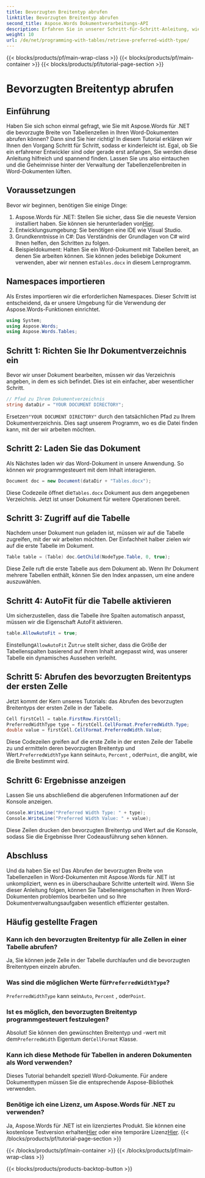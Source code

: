 ```yaml
---
title: Bevorzugten Breitentyp abrufen
linktitle: Bevorzugten Breitentyp abrufen
second_title: Aspose.Words Dokumentverarbeitungs-API
description: Erfahren Sie in unserer Schritt-für-Schritt-Anleitung, wie Sie mit Aspose.Words für .NET die bevorzugte Breite von Tabellenzellen in Word-Dokumenten abrufen.
weight: 10
url: /de/net/programming-with-tables/retrieve-preferred-width-type/
---
```


{{< blocks/products/pf/main-wrap-class >}}
{{< blocks/products/pf/main-container >}}
{{< blocks/products/pf/tutorial-page-section >}}

# Bevorzugten Breitentyp abrufen

## Einführung

Haben Sie sich schon einmal gefragt, wie Sie mit Aspose.Words für .NET die bevorzugte Breite von Tabellenzellen in Ihren Word-Dokumenten abrufen können? Dann sind Sie hier richtig! In diesem Tutorial erklären wir Ihnen den Vorgang Schritt für Schritt, sodass er kinderleicht ist. Egal, ob Sie ein erfahrener Entwickler sind oder gerade erst anfangen, Sie werden diese Anleitung hilfreich und spannend finden. Lassen Sie uns also eintauchen und die Geheimnisse hinter der Verwaltung der Tabellenzellenbreiten in Word-Dokumenten lüften.

## Voraussetzungen

Bevor wir beginnen, benötigen Sie einige Dinge:

1.  Aspose.Words für .NET: Stellen Sie sicher, dass Sie die neueste Version installiert haben. Sie können sie herunterladen von[Hier](https://releases.aspose.com/words/net/).
2. Entwicklungsumgebung: Sie benötigen eine IDE wie Visual Studio.
3. Grundkenntnisse in C#: Das Verständnis der Grundlagen von C# wird Ihnen helfen, den Schritten zu folgen.
4.  Beispieldokument: Halten Sie ein Word-Dokument mit Tabellen bereit, an denen Sie arbeiten können. Sie können jedes beliebige Dokument verwenden, aber wir nennen es`Tables.docx` in diesem Lernprogramm.

## Namespaces importieren

Als Erstes importieren wir die erforderlichen Namespaces. Dieser Schritt ist entscheidend, da er unsere Umgebung für die Verwendung der Aspose.Words-Funktionen einrichtet.

```csharp
using System;
using Aspose.Words;
using Aspose.Words.Tables;
```

## Schritt 1: Richten Sie Ihr Dokumentverzeichnis ein

Bevor wir unser Dokument bearbeiten, müssen wir das Verzeichnis angeben, in dem es sich befindet. Dies ist ein einfacher, aber wesentlicher Schritt.

```csharp
// Pfad zu Ihrem Dokumentverzeichnis
string dataDir = "YOUR DOCUMENT DIRECTORY";
```

 Ersetzen`"YOUR DOCUMENT DIRECTORY"` durch den tatsächlichen Pfad zu Ihrem Dokumentverzeichnis. Dies sagt unserem Programm, wo es die Datei finden kann, mit der wir arbeiten möchten.

## Schritt 2: Laden Sie das Dokument

Als Nächstes laden wir das Word-Dokument in unsere Anwendung. So können wir programmgesteuert mit dem Inhalt interagieren.

```csharp
Document doc = new Document(dataDir + "Tables.docx");
```

 Diese Codezeile öffnet die`Tables.docx` Dokument aus dem angegebenen Verzeichnis. Jetzt ist unser Dokument für weitere Operationen bereit.

## Schritt 3: Zugriff auf die Tabelle

Nachdem unser Dokument nun geladen ist, müssen wir auf die Tabelle zugreifen, mit der wir arbeiten möchten. Der Einfachheit halber zielen wir auf die erste Tabelle im Dokument.

```csharp
Table table = (Table) doc.GetChild(NodeType.Table, 0, true);
```

Diese Zeile ruft die erste Tabelle aus dem Dokument ab. Wenn Ihr Dokument mehrere Tabellen enthält, können Sie den Index anpassen, um eine andere auszuwählen.

## Schritt 4: AutoFit für die Tabelle aktivieren

Um sicherzustellen, dass die Tabelle ihre Spalten automatisch anpasst, müssen wir die Eigenschaft AutoFit aktivieren.

```csharp
table.AllowAutoFit = true;
```

 Einstellung`AllowAutoFit` Zu`true` stellt sicher, dass die Größe der Tabellenspalten basierend auf ihrem Inhalt angepasst wird, was unserer Tabelle ein dynamisches Aussehen verleiht.

## Schritt 5: Abrufen des bevorzugten Breitentyps der ersten Zelle

Jetzt kommt der Kern unseres Tutorials: das Abrufen des bevorzugten Breitentyps der ersten Zelle in der Tabelle.

```csharp
Cell firstCell = table.FirstRow.FirstCell;
PreferredWidthType type = firstCell.CellFormat.PreferredWidth.Type;
double value = firstCell.CellFormat.PreferredWidth.Value;
```

 Diese Codezeilen greifen auf die erste Zelle in der ersten Zeile der Tabelle zu und ermitteln deren bevorzugten Breitentyp und Wert.`PreferredWidthType` kann sein`Auto`, `Percent` , oder`Point`, die angibt, wie die Breite bestimmt wird.

## Schritt 6: Ergebnisse anzeigen

Lassen Sie uns abschließend die abgerufenen Informationen auf der Konsole anzeigen.

```csharp
Console.WriteLine("Preferred Width Type: " + type);
Console.WriteLine("Preferred Width Value: " + value);
```

Diese Zeilen drucken den bevorzugten Breitentyp und Wert auf die Konsole, sodass Sie die Ergebnisse Ihrer Codeausführung sehen können.

## Abschluss

Und da haben Sie es! Das Abrufen der bevorzugten Breite von Tabellenzellen in Word-Dokumenten mit Aspose.Words für .NET ist unkompliziert, wenn es in überschaubare Schritte unterteilt wird. Wenn Sie dieser Anleitung folgen, können Sie Tabelleneigenschaften in Ihren Word-Dokumenten problemlos bearbeiten und so Ihre Dokumentverwaltungsaufgaben wesentlich effizienter gestalten.

## Häufig gestellte Fragen

### Kann ich den bevorzugten Breitentyp für alle Zellen in einer Tabelle abrufen?

Ja, Sie können jede Zelle in der Tabelle durchlaufen und die bevorzugten Breitentypen einzeln abrufen.

###  Was sind die möglichen Werte für`PreferredWidthType`?

`PreferredWidthType` kann sein`Auto`, `Percent` , oder`Point`.

### Ist es möglich, den bevorzugten Breitentyp programmgesteuert festzulegen?

 Absolut! Sie können den gewünschten Breitentyp und -wert mit dem`PreferredWidth` Eigentum der`CellFormat` Klasse.

### Kann ich diese Methode für Tabellen in anderen Dokumenten als Word verwenden?

Dieses Tutorial behandelt speziell Word-Dokumente. Für andere Dokumenttypen müssen Sie die entsprechende Aspose-Bibliothek verwenden.

### Benötige ich eine Lizenz, um Aspose.Words für .NET zu verwenden?

 Ja, Aspose.Words für .NET ist ein lizenziertes Produkt. Sie können eine kostenlose Testversion erhalten[Hier](https://releases.aspose.com/) oder eine temporäre Lizenz[Hier](https://purchase.aspose.com/temporary-license/).
{{< /blocks/products/pf/tutorial-page-section >}}

{{< /blocks/products/pf/main-container >}}
{{< /blocks/products/pf/main-wrap-class >}}

{{< blocks/products/products-backtop-button >}}
